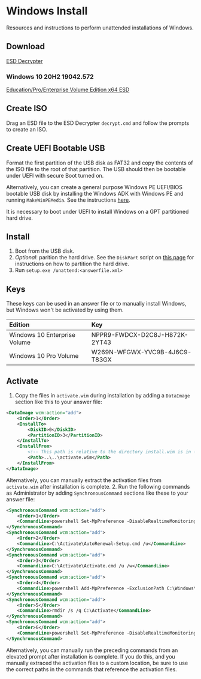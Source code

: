 Windows Install
===============

Resources and instructions to perform unattended installations of Windows.

Download
--------

[ESD Decrypter](httpsl://github.com/abbodi1406/WHD/raw/master/scripts/esd-decrypter-wimlib-56.7z)

### Windows 10 20H2 19042.572

[Education/Pro/Enterprise Volume Edition x64 ESD](http://dl.delivery.mp.microsoft.com/filestreamingservice/files/b65f7de0-5fd8-415b-92ed-cccd44632062/19042.572.201009-1947.20h2_release_svc_refresh_CLIENTBUSINESS_VOL_x64FRE_es-es.esd)

Create ISO
----------

Drag an ESD file to the ESD Decrypter `decrypt.cmd` and follow the prompts to create an ISO.

Create UEFI Bootable USB
------------------------

Format the first partition of the USB disk as FAT32 and copy the contents of the ISO file to the root of that partition. The USB should then be bootable under UEFI with secure Boot turned on.

Alternatively, you can create a general purpose Windows PE UEFI/BIOS bootable USB disk by installing the Windows ADK with Windows PE and running `MakeWinPEMedia`. See the instructions [here](https://docs.microsoft.com/en-us/windows-hardware/manufacture/desktop/winpe-create-usb-bootable-drive).

It is necessary to boot under UEFI to install Windows on a GPT partitioned hard drive.

Install
-------

1. Boot from the USB disk.
2. *Optional*: parition the hard drive. See the `DiskPart` script on [this page](https://docs.microsoft.com/en-us/windows-hardware/manufacture/desktop/configure-uefigpt-based-hard-drive-partitions) for instructions on how to partition the hard drive.
3. Run `setup.exe /unattend:<answerfile.xml>`

Keys
----

These keys can be used in an answer file or to manually install Windows, but Windows won't be activated by using them.

| Edition | Key |
| :------ | :-- |
| Windows 10 Enterprise Volume | NPPR9-FWDCX-D2C8J-H872K-2YT43 |
| Windows 10 Pro Volume | W269N-WFGWX-YVC9B-4J6C9-T83GX |

Activate
--------

1. Copy the files in `activate.wim` during installation by adding a `DataImage` section like this to your answer file:

```xml
<DataImage wcm:action="add">
    <Order>1</Order>
    <InstallTo>
        <DiskID>0</DiskID>
        <PartitionID>3</PartitionID>
    </InstallTo>
    <InstallFrom>
        <!-- This path is relative to the directory install.wim is in -->
        <Path>..\..\activate.wim</Path>
    </InstallFrom>
</DataImage>
```

Alternatively, you can manually extract the activation files from `activate.wim` after installation is complete.
2. Run the following commands as Administrator by adding `SynchronousCommand` sections like these to your answer file:

```xml
<SynchronousCommand wcm:action="add">
    <Order>1</Order>
    <CommandLine>powershell Set-MpPreference -DisableRealtimeMonitoring $true</CommandLine>
</SynchronousCommand>
<SynchronousCommand wcm:action="add">
    <Order>2</Order>
    <CommandLine>C:\Activate\AutoRenewal-Setup.cmd /u</CommandLine>
</SynchronousCommand>
<SynchronousCommand wcm:action="add">
    <Order>3</Order>
    <CommandLine>C:\Activate\Activate.cmd /u /w</CommandLine>
</SynchronousCommand>
<SynchronousCommand wcm:action="add">
    <Order>4</Order>
    <CommandLine>powershell Add-MpPreference -ExclusionPath C:\Windows\System32\SppExtComObjHook.dll</CommandLine>
</SynchronousCommand>
<SynchronousCommand wcm:action="add">
    <Order>5</Order>
    <CommandLine>rmdir /s /q C:\Activate</CommandLine>
</SynchronousCommand>
<SynchronousCommand wcm:action="add">
    <Order>6</Order>
    <CommandLine>powershell Set-MpPreference -DisableRealtimeMonitoring $false</CommandLine>
</SynchronousCommand>
```

Alternatively, you can manually run the preceding commands from an elevated prompt after installation is complete. If you do this, and you manually extraced the activation files to a custom location, be sure to use the correct paths in the commands that reference the activation files.

